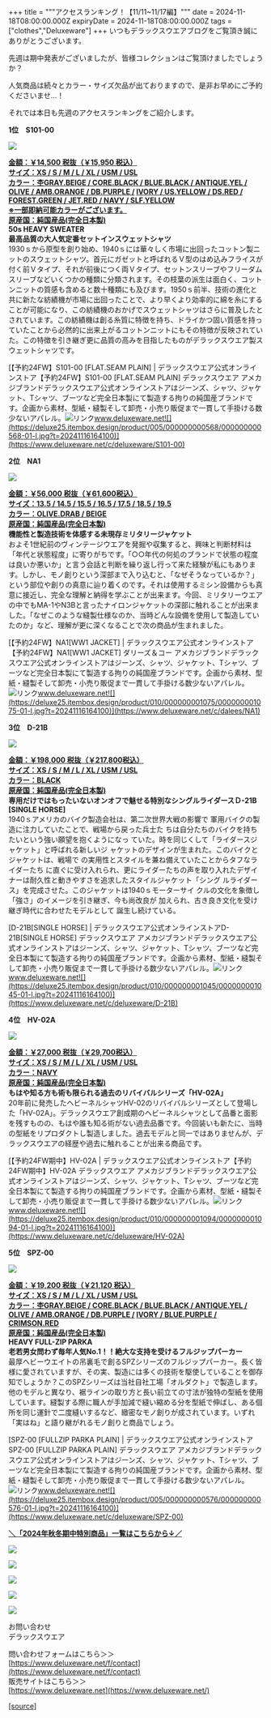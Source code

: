 +++
title = """アクセスランキング！【11/11~11/17編】"""
date = 2024-11-18T08:00:00.000Z
expiryDate = 2024-11-18T08:00:00.000Z
tags = ["clothes","Deluxeware"]
+++
いつもデラックスウエアブログをご覧頂き誠にありがとうございます。

先週は期中発表がございましたが、皆様コレクションはご覧頂けましたでしょうか？

人気商品は続々とカラー・サイズ欠品が出ておりますので、是非お早めにご予約くださいませ…！

それでは本日も先週のアクセスランキングをご紹介します。

**1位　S101-00**

![](https://stat.ameba.jp/user_images/20240222/15/deluxeware/6c/d6/j/o0800112915404621924.jpg?caw=800)

**[金額：￥14,500 税抜（￥15,950 税込）](https://www.deluxeware.net/c/deluxeware/S101-00)  
[サイズ：XS / S / M / L / XL / USM / USL](https://www.deluxeware.net/c/deluxeware/S101-00)  
[カラー：杢GRAY.BEIGE / CORE.BLACK / BLUE.BLACK / ANTIQUE.YEL / OLIVE / AMB.ORANGE / DB.PURPLE /](https://www.deluxeware.net/c/deluxeware/S101-00) [IVORY / US.YELLOW / DS.RED / FOREST.GREEN / JET.RED / NAVY / SLF.YELLOW](https://www.deluxeware.net/c/deluxeware/S101-00)  
[※一部即納可能カラーがございます。](https://www.deluxeware.net/c/deluxeware/S101-00)  
[原産国：純国産品(完全日本製)](https://www.deluxeware.net/c/deluxeware/S101-00)  
50s HEAVY SWEATER  
最高品質の大人気定番セットインスウェットシャツ**  
1930ｓから原型を創り始め、1940ｓには華々しく市場に出回ったコットン製ニットのスウェットシャツ。首元にガゼットと呼ばれるＶ型のはめ込みフライスが付く前Ｖタイプ、それが前後につく両Ｖタイプ、セットンスリーブやフリーダムスリーブなどいくつかの種類に分類されます。その枝葉の派生は面白く、コットンニットの質感も含めると数十種類にも及びます。1950ｓ前半、技術の進化と共に新たな紡績機が市場に出回ったことで、より早くより効率的に綿を糸にすることが可能になり、この紡績機のおかげでスウェットシャツはさらに普及したとされています。この紡績機は創る糸質に特徴を持ち、ドライかつ固い質感を持っていたことから必然的に出来上がるコットンニットにもその特徴が反映されていた。この特徴を引き継ぎ更に品質の高みを目指したものがデラックスウエア製スウェットシャツです。

[【予約24FW】S101-00 \[FLAT.SEAM PLAIN\] | デラックスウエア公式オンラインストア【予約24FW】S101-00 \[FLAT.SEAM PLAIN\] デラックスウエア アメカジブランドデラックスウエア公式オンラインストアはジーンズ、シャツ、ジャケット、Tシャツ、ブーツなど完全日本製にて製造する拘りの純国産ブランドです。企画から素材、型紙・縫製そして卸売・小売り販促まで一貫して手掛ける数少ないアパレル。![リンク](https://c.stat100.ameba.jp/ameblo/symbols/v3.20.0/svg/gray/editor_link.svg)www.deluxeware.net![](https://deluxe25.itembox.design/product/005/000000000568/000000000568-01-l.jpg?t=20241116164100)](https://www.deluxeware.net/c/deluxeware/S101-00)

**2位　NA1**

[![](https://stat.ameba.jp/user_images/20241118/14/deluxeware/5a/e4/j/o0662082815511473673.jpg)](https://stat.ameba.jp/user_images/20241118/14/deluxeware/5a/e4/j/o0662082815511473673.jpg)

**[金額：￥56,000 税抜（￥61,600税込）](https://www.deluxeware.net/c/dalees/NA1)  
[サイズ：13.5 / 14.5 / 15.5 / 16.5 / 17.5 / 18.5 / 19.5](https://www.deluxeware.net/c/dalees/NA1)  
[カラー：OLIVE.DRAB / BEIGE](https://www.deluxeware.net/c/dalees/NA1)  
[原産国：純国産品(完全日本製)](https://www.deluxeware.net/c/dalees/NA1)  
機能性と製造技術を体感する未現存ミリタリージャケット**  
およそ1世紀前のヴィンテージウエアを発掘や収集すると、興味と判断材料は「年代と状態程度」に寄りがちです。「○○年代の何処のブランドで状態の程度は良いか悪いか」と言う会話と判断を繰り返し行って来た経験が私にもあります。しかし、モノ創りという深部まで入り込むと、「なぜそうなっているか？」という部位や創りの真意に辿り着くのです。それは使用するミシン設備からも真意に接近し、完全な理解と納得を学ぶことが出来ます。今回、ミリタリーウエアの中でもMA-1やN3Bと言ったナイロンジャケットの深部に触れることが出来ました。「なぜこのような縫製仕様なのか、当時どんな設備を使用して製造していたのか」など、理解が更に深くなることで次の商品が生まれました。

[【予約24FW】NA1\[WW1 JACKET\] | デラックスウエア公式オンラインストア【予約24FW】NA1\[WW1 JACKET\] ダリーズ＆コー アメカジブランドデラックスウエア公式オンラインストアはジーンズ、シャツ、ジャケット、Tシャツ、ブーツなど完全日本製にて製造する拘りの純国産ブランドです。企画から素材、型紙・縫製そして卸売・小売り販促まで一貫して手掛ける数少ないアパレル。![リンク](https://c.stat100.ameba.jp/ameblo/symbols/v3.20.0/svg/gray/editor_link.svg)www.deluxeware.net![](https://deluxe25.itembox.design/product/010/000000001075/000000001075-01-l.jpg?t=20241116164100)](https://www.deluxeware.net/c/dalees/NA1)

**3位　D-21B**

**[![](https://stat.ameba.jp/user_images/20241106/09/deluxeware/e5/be/j/o0800120015506741489.jpg)](https://stat.ameba.jp/user_images/20241106/09/deluxeware/e5/be/j/o0800120015506741489.jpg)**

**[金額：￥198,000 税抜（￥217,800税込）](https://www.deluxeware.net/c/deluxeware/D-21B)  
[サイズ：XS / S / M / L / XL / USM / USL](https://www.deluxeware.net/c/deluxeware/D-21B)  
[カラー：BLACK](https://www.deluxeware.net/c/deluxeware/D-21B)  
[原産国：純国産品(完全日本製)](https://www.deluxeware.net/c/deluxeware/D-21B)  
専用だけではもったいないオンオフで魅せる特別なシングルライダースＤ-21B \[SINGLE HORSE\]**  
1940ｓアメリカのバイク製造会社は、第二次世界大戦の影響で 軍用バイクの製造に注力していたことで、戦場から戻った兵士た ちは自分たちのバイクを持ちたいという強い願望を抱くようになっ ていた。時を同じくして「ライダースジャケット」と呼ばれる新しいジ ャケットのデザインが生まれた。このバイクとジャケットは、戦場で の実用性とスタイルを兼ね備えていたことからタフなライダーたち に直ぐに受け入れられ、更にライダーたちの声を取り入れたデザイ ナーは耐久性と動きやすさを追求したスタイルジャケット「シング ルライダース」を完成させた。このジャケットは1940ｓモーターサイ クルの文化を象徴し「強さ」のイメージを引き継ぎ、今も尚改良が 加えられ、古き良き文化を受け継ぎ時代に合わせたモデルとして 誕生し続けている。

[D-21B\[SINGLE HORSE\] | デラックスウエア公式オンラインストアD-21B\[SINGLE HORSE\] デラックスウエア アメカジブランドデラックスウエア公式オンラインストアはジーンズ、シャツ、ジャケット、Tシャツ、ブーツなど完全日本製にて製造する拘りの純国産ブランドです。企画から素材、型紙・縫製そして卸売・小売り販促まで一貫して手掛ける数少ないアパレル。![リンク](https://c.stat100.ameba.jp/ameblo/symbols/v3.20.0/svg/gray/editor_link.svg)www.deluxeware.net![](https://deluxe25.itembox.design/product/010/000000001045/000000001045-01-l.jpg?t=20241116164100)](https://www.deluxeware.net/c/deluxeware/D-21B)

**4位　HV-02A**

![](https://stat.ameba.jp/user_images/20241116/13/deluxeware/94/66/j/o0800120015510610411.jpg?caw=800)

**[金額：￥27,000 税抜（￥29,700税込）](https://www.deluxeware.net/c/deluxeware/HV-02A)  
[サイズ：XS / S / M / L / XL / USM / USL](https://www.deluxeware.net/c/deluxeware/HV-02A)  
[カラー：NAVY](https://www.deluxeware.net/c/deluxeware/HV-02A)  
[原産国：純国産品(完全日本製)](https://www.deluxeware.net/c/deluxeware/HV-02A)  
もはや知る方も術も限られる過去のリバイバルシリーズ「HV-02A」**  
20年前に発売したヘビーネルシャツHV-02のリバイバルシリーズとして登場した「HV-02A」。デラックスウエア創成期のヘビーネルシャツとして品番と面影を残すものの、もはや誰も知る術がない過去品番です。今回装いも新たに、当時の型紙をリプロダクトし製造しました。過去モデルと同一ではありませんが、デラックスウエアの経歴や過去に触れることが出来る商品です。

[【予約24FW期中】HV-02A | デラックスウエア公式オンラインストア【予約24FW期中】HV-02A デラックスウエア アメカジブランドデラックスウエア公式オンラインストアはジーンズ、シャツ、ジャケット、Tシャツ、ブーツなど完全日本製にて製造する拘りの純国産ブランドです。企画から素材、型紙・縫製そして卸売・小売り販促まで一貫して手掛ける数少ないアパレル。![リンク](https://c.stat100.ameba.jp/ameblo/symbols/v3.20.0/svg/gray/editor_link.svg)www.deluxeware.net![](https://deluxe25.itembox.design/product/010/000000001094/000000001094-01-l.jpg?t=20241116164100)](https://www.deluxeware.net/c/deluxeware/HV-02A)

**5位　SPZ-00**

![](https://deluxe25.itembox.design/product/005/000000000576/000000000576-02-l.jpg?t=20241116164100)

**[金額：￥19,200 税抜（￥21,120 税込）](https://www.deluxeware.net/c/deluxeware/SPZ-00)  
[サイズ：XS / S / M / L / XL / USM / USL](https://www.deluxeware.net/c/deluxeware/SPZ-00)  
[カラー：杢GRAY.BEIGE / CORE.BLACK / BLUE.BLACK / ANTIQUE.YEL / OLIVE / AMB.ORANGE / DB.PURPLE /](https://www.deluxeware.net/c/deluxeware/SPZ-00) [IVORY / BLUE.PURPLE / CRIMSON.RED](https://www.deluxeware.net/c/deluxeware/SPZ-00)  
[原産国：純国産品(完全日本製)](https://www.deluxeware.net/c/deluxeware/SPZ-00)  
HEAVY FULL-ZIP PARKA  
老若男女問わず毎年人気No.1！！絶大な支持を受けるフルジップパーカー**  
最厚ヘビーウエイトの吊裏毛で創るSPZシリーズのフルジップパーカー。長く皆様に愛されていますが、その実、製造には多くの技術を駆使していることを御存知でしょうか？このSPZシリーズは当社自社工場「オルダクト」で製造します。他のモデルと異なり、裾ラインの取り方と長い前立ての寸法が独特の型紙を使用しています。縫製する際に職人が手加減で縫い縮める分を型紙で伸ばし、ある個所を同じ運針で二度縫いするなど、緻密なモノ創りが成されています。いずれ「実はね」と語り継がれるモノ創りと商品でしょう。

[SPZ-00 \[FULLZIP PARKA PLAIN\] | デラックスウエア公式オンラインストアSPZ-00 \[FULLZIP PARKA PLAIN\] デラックスウエア アメカジブランドデラックスウエア公式オンラインストアはジーンズ、シャツ、ジャケット、Tシャツ、ブーツなど完全日本製にて製造する拘りの純国産ブランドです。企画から素材、型紙・縫製そして卸売・小売り販促まで一貫して手掛ける数少ないアパレル。![リンク](https://c.stat100.ameba.jp/ameblo/symbols/v3.20.0/svg/gray/editor_link.svg)www.deluxeware.net![](https://deluxe25.itembox.design/product/005/000000000576/000000000576-01-l.jpg?t=20241116164100)](https://www.deluxeware.net/c/deluxeware/SPZ-00)

[**＼「2024年秋冬期中特別商品」一覧はこちらから↓／**](https://www.deluxeware.net/c/2024FWreserveall2)

[![](https://stat.ameba.jp/user_images/20241116/15/deluxeware/da/96/j/o0800080015510646428.jpg?caw=800)](https://www.deluxeware.net/c/2024FWreserveall2)

[![](https://stat.ameba.jp/user_images/20241116/16/deluxeware/4a/05/j/o1200050015510661447.jpg?caw=800)](https://www.deluxeware.net/c/deluxeware/D-26)

[![](https://stat.ameba.jp/user_images/20240315/15/deluxeware/04/7f/j/o0800026015413271803.jpg?caw=800)](https://www.instagram.com/deluxeware/?hl=ja)

[![](https://stat.ameba.jp/user_images/20220415/12/deluxeware/3b/ce/j/o0800026015103175481.jpg?caw=800)](https://www.deluxeware.net/f/headstore)

[![](https://stat.ameba.jp/user_images/20220415/12/deluxeware/d7/c6/j/o0800026015103175487.jpg?caw=800)](https://www.deluxeware.net/)

お問い合わせ  
デラックスウエア

問い合わせフォームはこちら＞＞  
[https://www.deluxeware.net/f/contact](https://www.deluxeware.net/f/contact)  
販売サイトはこちら＞＞  
[https://www.deluxeware.net](https://www.deluxeware.net/)

[[source]](https://ameblo.jp/deluxeware/entry-12875472630.html)
